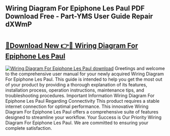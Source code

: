 ## Wiring Diagram For Epiphone Les Paul PDF Download Free - Part-YMS User Guide Repair dXWmP

# <h2><a href="http://dfjiput.blite.top/?on=Wiring+Diagram+For+Epiphone+Les+Paul">🔗Download New 👉🔴 Wiring Diagram For Epiphone Les Paul</a></h2>

[![Wiring Diagram For Epiphone Les Paul download](https://i.imgur.com/lujVjoI.png)](http://dfjiput.blite.top/?on=Wiring+Diagram+For+Epiphone+Les+Paul)
Greetings and welcome to the comprehensive user manual for your newly acquired Wiring Diagram For Epiphone Les Paul. This guide is intended to help you get the most out of your product by providing a thorough explanation of its features, installation process, operation instructions, maintenance tips, and troubleshooting procedures. Important Information Wiring Diagram For Epiphone Les Paul Regarding Connectivity This product requires a stable internet connection for optimal performance. This innovative Wiring Diagram For Epiphone Les Paul offers a comprehensive suite of features designed to streamline your workflow. Your Success is Our Priority Wiring Diagram For Epiphone Les Paul. We are committed to ensuring your complete satisfaction.
